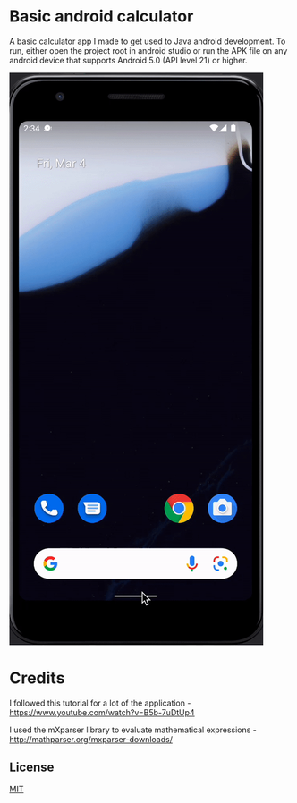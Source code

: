 
# Basic android calculator

A basic calculator app I made to get used to Java android development. To run, either open the project root in android studio or run the APK file on any android device that supports Android 5.0 (API level 21) or higher.

![Demo](https://raw.githubusercontent.com/lucas-ps/calculator/11c09e719c9a806c32e268e7c1202ec6926cf797/calculator_demo.gif)


# Credits

I followed this tutorial for a lot of the application - https://www.youtube.com/watch?v=B5b-7uDtUp4

I used the mXparser library to evaluate mathematical expressions - http://mathparser.org/mxparser-downloads/
## License

[MIT](https://choosealicense.com/licenses/mit/)

